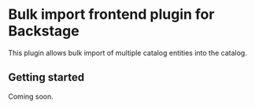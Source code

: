 # Bulk import frontend plugin for Backstage

This plugin allows bulk import of multiple catalog entities into the catalog.

## Getting started

Coming soon.
